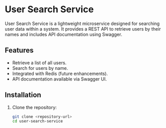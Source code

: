 # User Search Service
User Search Service is a lightweight microservice designed for searching user data within a system. It provides a REST API to retrieve users by their names and includes API documentation using Swagger.


## Features
- Retrieve a list of all users.
- Search for users by name.
- Integrated with Redis (future enhancements).
- API documentation available via Swagger UI.


## Installation

1. Clone the repository:
   ```bash
   git clone <repository-url>
   cd user-search-service
